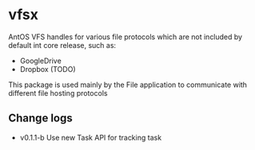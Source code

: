 # vfsx
AntOS VFS handles for various file protocols which are not included by default
int core release, such as:
- GoogleDrive
- Dropbox (TODO)

This package is used mainly by the File application to communicate with different
file hosting protocols

## Change logs
* v0.1.1-b Use new Task API for tracking task

